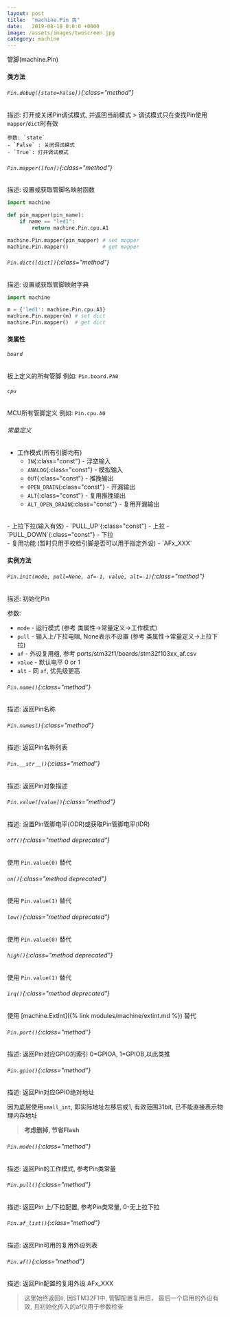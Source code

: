 ```yaml
---
layout: post
title:  "machine.Pin 类"
date:   2019-08-18 0:0:0 +0000
image: /assets/images/twoscreen.jpg
category: machine
---
```



管脚(machine.Pin)
    

#### 类方法

###### `Pin.debug([state=False])`{:class="method"}
    
描述: 打开或关闭Pin调试模式, 并返回当前模式
    > 调试模式只在查找Pin使用`mapper`/`dict`时有效

    参数: `state`
    - `False` : 关闭调试模式
    - `True`: 打开调试模式

###### `Pin.mapper([fun])`{:class="method"}

描述: 设置或获取管脚名映射函数

```python
import machine

def pin_mapper(pin_name):
    if name == "led1":
        return machine.Pin.cpu.A1

machine.Pin.mapper(pin_mapper) # set mapper
machine.Pin.mapper()           # get mapper
```

###### `Pin.dict([dict])`{:class="method"}

描述: 设置或获取管脚映射字典
    
```python
import machine

m = {'led1': machine.Pin.cpu.A1}
machine.Pin.mapper(m) # set dict
machine.Pin.mapper()  # get dict
```

#### 类属性

###### `board`
板上定义的所有管脚 例如: `Pin.board.PA0`

###### `cpu`
MCU所有管脚定义 例如: `Pin.cpu.A0`

###### 常量定义
- 工作模式(所有引脚均有)
    - `IN`{:class="const"} - 浮空输入
    - `ANALOG`{:class="const"} - 模拟输入
    - `OUT`{:class="const"} - 推挽输出
    - `OPEN_DRAIN`{:class="const"} - 开漏输出
    - `ALT`{:class="const"} - 复用推挽输出
    - `ALT_OPEN_DRAIN`{:class="const"} - 复用开漏输出

<br>
- 上拉下拉(输入有效)
    - `PULL_UP`{:class="const"} - 上拉
    - `PULL_DOWN`{:class="const"} - 下拉

<br>
- 复用功能 (暂时只用于校检引脚是否可以用于指定外设)
    - `AFx_XXX`

#### 实例方法

###### `Pin.init(mode, pull=None, af=-1, value, alt=-1)`{:class="method"}

描述: 初始化Pin

参数:  
* `mode` - 运行模式 (参考 类属性->常量定义->工作模式)
* `pull` - 输入上/下拉电阻, None表示不设置 (参考 类属性->常量定义->上拉下拉)
* `af`   - 外设复用组, 参考 ports/stm32f1/boards/stm32f103xx_af.csv
* `value` - 默认电平 0 or 1
* `alt`   - 同 `af`, 优先级更高

###### `Pin.name()`{:class="method"}
     
描述: 返回Pin名称

###### `Pin.names()`{:class="method"}

描述: 返回Pin名称列表

###### `Pin.__str__()`{:class="method"}

描述: 返回Pin对象描述

###### `Pin.value([value])`{:class="method"}

描述: 设置Pin管脚电平(ODR)或获取Pin管脚电平(IDR)

###### `off()`{:class="method deprecated"}
使用 `Pin.value(0)` 替代

###### `on()`{:class="method deprecated"}
使用 `Pin.value(1)` 替代

###### `low()`{:class="method deprecated"}
使用 `Pin.value(0)` 替代

###### `high()`{:class="method deprecated"}
使用 `Pin.value(1)` 替代

###### `irq()`{:class="method deprecated"}
使用 [machine.ExtInt]({% link modules/machine/extint.md %}) 替代


###### `Pin.port()`{:class="method"}

描述: 返回Pin对应GPIO的索引 0=GPIOA, 1=GPIOB,以此类推

###### `Pin.gpio()`{:class="method"}

描述: 返回Pin对应GPIO绝对地址

因为底层使用`small_int`, 即实际地址左移后或1, 有效范围31bit, 已不能直接表示物理内存地址

> **考虑删掉, 节省Flash**

###### `Pin.mode()`{:class="method"}

描述: 返回Pin的工作模式, 参考Pin类常量

###### `Pin.pull()`{:class="method"}

描述: 返回Pin 上/下拉配置, 参考Pin类常量, 0-无上拉下拉

###### `Pin.af_list()`{:class="method"}

描述: 返回Pin可用的复用外设列表

###### `Pin.af()`{:class="method"}
    
描述: 返回Pin配置的复用外设 AFx_XXX

> 这里始终返回`0`, 因STM32F1中, 管脚配置复用后， 最后一个启用的外设有效, 且初始化传入的af仅用于参数检查